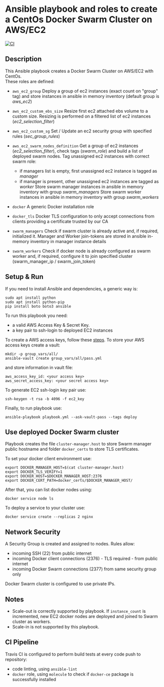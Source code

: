  # Ansible playbook and roles to create a CentOs Docker Swarm Cluster on AWS/EC2

[![CI](https://travis-ci.com/vittorio-nardone/ansible-swarm-cluster.svg?branch=master)](https://travis-ci.com/vittorio-nardone/ansible-swarm-cluster)


 ## Description
 This Ansible playbook creates a Docker Swarm Cluster on AWS/EC2 with CentOs.  
 These roles are defined:
 - `aws_ec2_group` 
   Deploy a group of ec2 instances (exact count on "group" tag) 
   and store instances in ansible in memory inventory (default group is *aws_ec2*)
  
 - `aws_ec2_custom_ebs_size`
   Resize first ec2 attached ebs volume to a custom size. 
   Resizing is performed on a filtered list of ec2 instances (*ec2_selection_filter*)

 - `aws_ec2_custom_sg`
   Set / Update an ec2 security group with specified rules (*sec_group_rules*)

 - `aws_ec2_swarm_nodes_definition`
   Get a group of ec2 instances (*ec2_selection_filter*), check tags (*swarm_role*) and build 
   a list of deployed swarm nodes. 
   Tag unassigned ec2 instances with correct swarm role: 
     - if managers list is empty, first unassigned ec2 instance is tagged as *manager*
     - if manager is present, other unassigned ec2 instances are tagged as *worker* 
   Store swarm manager instances in ansible in memory inventory with group *swarm_managers*
   Store swarm worker instances in ansible in memory inventory with group *swarm_workers* 

 - `docker`
   A generic Docker installation role

 - `docker_tls`
   Docker TLS configuration to only accept connections from clients 
   providing a certificate trusted by our CA

 - `swarm_managers`
   Check if swarm cluster is already active and, if required, initialized it.
   Manager and Worker join-tokens are stored in ansible in-memory inventory in manager
   instance details  

 - `swarm_workers`
   Check if docker node is already configured as swarm worker and, if required, configure it to
   join specified cluster (swarm_manager_ip / swarm_join_token)   

## Setup & Run

If you need to install Ansible and dependencies, a generic way is:

    sudo apt install python
    sudo apt install python-pip
    pip install boto boto3 ansible

To run this playbook you need:
- a valid AWS Access Key & Secret Key. 
- a key pair to ssh-login to deployed EC2 instances

To create a AWS access keys, follow these [steps](https://docs.aws.amazon.com/IAM/latest/UserGuide/id_users_create.html#id_users_create_console).
To store your AWS access keys create a vault:

    mkdir -p group_vars/all/
    ansible-vault create group_vars/all/pass.yml 

and store information in vault file:

    aws_access_key_id: <your access key>
    aws_secret_access_key: <your secret access key>

To generate EC2 ssh-login key pair use:

    ssh-keygen -t rsa -b 4096 -f ec2_key

Finally, to run playbook use:

    ansible-playbook playbook.yml --ask-vault-pass --tags deploy

## Use deployed Docker Swarm cluster

Playbook creates the file `cluster-manager.host` to store Swarm manager public hostname and folder `docker_certs` to store TLS certificates.

To set your docker client environment use:

    export DOCKER_MANAGER_HOST=$(cat cluster-manager.host)
    export DOCKER_TLS_VERIFY=1
    export DOCKER_HOST=$DOCKER_MANAGER_HOST:2376
    export DOCKER_CERT_PATH=docker_certs/$DOCKER_MANAGER_HOST/

After that, you can list docker nodes using:

    docker service node ls

To deploy a service to your cluster use:

    docker service create --replicas 2 nginx

## Network Security

A Security Group is created and assigned to nodes. 
Rules allow: 
- incoming SSH (22) from public internet
- incoming Docker client connections (2376) - TLS required - from public internet
- incoming Docker Swarm connections (2377) from same security group only   

Docker Swarm cluster is configured to use private IPs.

## Notes

- Scale-out is correctly supported by playbook. If `instance_count` is incremented, new EC2 docker nodes are deployed and joined to Swarm cluster as workers.
- Scale-in is not supported by this playbook.

## CI Pipeline

Travis CI is configured to perform build tests at every code push to repository:
- code linting, using `ansible-lint`
- `docker` role, using `molecule` to check if `docker-ce` package is successfully installed 

